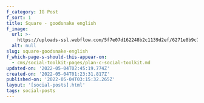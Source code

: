```yaml
---
f_category: IG Post
f_sort: 1
title: Square - goodsnake english
f_image:
  url: >-
    https://uploads-ssl.webflow.com/5f7e07d162248b2c1139d2ef/6271e8b9c7f4fe85e07f6d68_Goodsnake-english-small.jpg
  alt: null
slug: square-goodsnake-english
f_which-page-s-should-this-appear-on:
  - cms/social-toolkit-pages/plan-c-social-toolkit.md
updated-on: '2022-05-04T02:45:19.774Z'
created-on: '2022-05-04T01:23:31.817Z'
published-on: '2022-05-04T03:15:32.265Z'
layout: '[social-posts].html'
tags: social-posts
---
```



